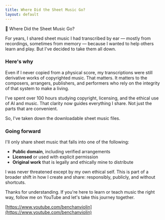 ```yaml
---
title: Where Did the Sheet Music Go?
layout: default
---
```


🎼 Where Did the Sheet Music Go?

For years, I shared sheet music I had transcribed by ear — mostly from recordings, sometimes from memory — because I wanted to help others learn and play. But I've decided to take them all down.

### Here's why

Even if I never copied from a physical score, my transcriptions were still derivative works of copyrighted music. That matters. It matters to the composers, arrangers, publishers, and performers who rely on the integrity of that system to make a living.

I’ve spent over 100 hours studying copyright, licensing, and the ethical use of AI and music. That clarity now guides everything I share. Not just the parts that are convenient.

So, I’ve taken down the downloadable sheet music files.

### Going forward

I'll only share sheet music that falls into one of the following:

- **Public domain**, including verified arrangements  
- **Licensed** or used with explicit permission  
- **Original work** that is legally and ethically mine to distribute

I was never threatened except by my own ethical self. This is part of a broader shift in how I create and share: responsibly, publicly, and without shortcuts.

Thanks for understanding. If you're here to learn or teach music the right way, follow me on YouTube and let's take this journey together.

[https://www.youtube.com/benchanviolin](https://www.youtube.com/benchanviolin)
